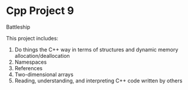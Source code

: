 # Cpp Project 9
Battleship

This project includes:

1. Do things the C++ way in terms of structures and dynamic memory allocation/deallocation
2. Namespaces
3. References
4. Two-dimensional arrays
5. Reading, understanding, and interpreting C++ code written by others
